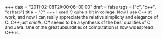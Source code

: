 +++
date = "2011-02-08T20:00:06+00:00"
draft = false
tags = ["c", "c++", "csharp"]
title = "C"
+++
I used C quite a bit in college. Now I use C++ at work, and now I can really appreciate the relative simplicity and elegance of C. C++ just <i>smells</i>. C# seems to be a synthesis of the best qualities of C and Java. One of the great absurdities of computation is how widespread C++ is.